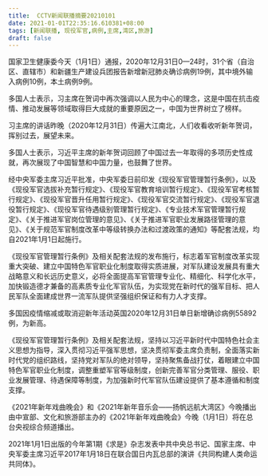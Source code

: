 ```yaml
---
title:  CCTV新闻联播摘要20210101
date: 2021-01-01T22:35:16.610381+08:00
tags: [新闻联播, 现役军官,病例,主席,湾区,旅游]
draft: false
---
```


国家卫生健康委今天（1月1日）通报，2020年12月31日0—24时，31个省（自治区、直辖市）和新疆生产建设兵团报告新增新冠肺炎确诊<span class="keywords_content">病例</span>19例，其中境外输入<span class="keywords_content">病例</span>10例，本土<span class="keywords_content">病例</span>9例。

多国人士表示，习<span class="keywords_content">主席</span>在贺词中再次强调以人民为中心的理念，这是中国在抗击疫情、推动发展等领域取得巨大成就的重要原因之一，中国为世界树立了榜样。

习<span class="keywords_content">主席</span>的讲话昨晚（2020年12月31日）传遍大江南北，人们收看收听新年贺词，挥别过去，展望未来。

多国人士表示，习近平<span class="keywords_content">主席</span>的新年贺词回顾了中国过去一年取得的多项历史性成就，再次展现了中国智慧和中国力量，也鼓舞了世界。

经中央军委<span class="keywords_content">主席</span>习近平批准，中央军委日前印发《<span class="keywords_content">现役军官</span>管理暂行条例》，以及《<span class="keywords_content">现役军官</span>选拔补充暂行规定》、《<span class="keywords_content">现役军官</span>教育培训暂行规定》、《<span class="keywords_content">现役军官</span>考核暂行规定》、《<span class="keywords_content">现役军官</span>晋升任用暂行规定》、《<span class="keywords_content">现役军官</span>交流暂行规定》、《<span class="keywords_content">现役军官</span>退役暂行规定》、《<span class="keywords_content">现役军官</span>待遇级别管理暂行规定》、《专业技术军官管理暂行规定》、《关于推进军官岗位管理的意见》、《关于推进军官职业发展路径管理的意见》、《关于规范军官制度改革中等级转换办法和过渡政策的通知》等配套法规，均自2021年1月1日起施行。

《<span class="keywords_content">现役军官</span>管理暂行条例》及相关配套法规的发布施行，标志着军官制度改革实现重大突破、建立中国特色军官职业化制度取得实质进展，对军队建设发展具有重大战略意义和长远历史意义，必将全面提高军官管理专业化、精细化、科学化水平，加快锻造德才兼备的高素质专业化军官队伍，为实现党在新时代的强军目标、把人民军队全面建成世界一流军队提供坚强组织保证和有力人才支撑。

多国因疫情缩减或取消迎新年活动英国2020年12月31日单日新增确诊<span class="keywords_content">病例</span>55892例，为新高。

《<span class="keywords_content">现役军官</span>管理暂行条例》及相关配套法规，坚持以习近平新时代中国特色社会主义思想为指导，深入贯彻习近平强军思想，坚决贯彻军委<span class="keywords_content">主席</span>负责制，全面落实新时代党的组织路线，坚持党对军队的绝对领导，坚持聚焦备战打仗，着眼建立中国特色军官职业化制度，调整重塑军官等级制度，创新完善军官分类管理、服役、职业发展管理、待遇保障等制度，为加强新时代军官队伍建设提供了基本遵循和制度支撑。

《2021年新年戏曲晚会》和《2021年新年音乐会——扬帆远航大<span class="keywords_fund">湾区</span>》今晚播出由中宣部、文化和<span class="keywords_fund">旅游</span>部主办的《2021年新年戏曲晚会》今晚（1月1日）将在总台央视综合频道播出。

2021年1月1日出版的今年第1期《求是》杂志发表中共中央总书记、国家<span class="keywords_content">主席</span>、中央军委<span class="keywords_content">主席</span>习近平2017年1月18日在联合国日内瓦总部的演讲《共同构建人类命运共同体》。
